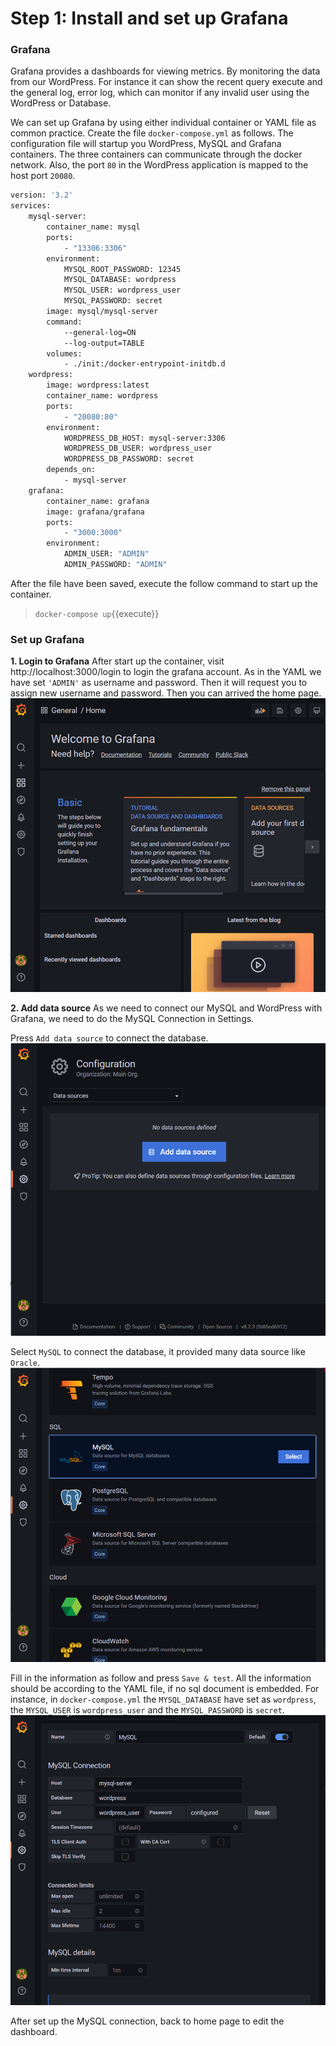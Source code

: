 # Step 1: Install and set up Grafana

### Grafana
Grafana provides a dashboards for viewing metrics. By monitoring the data from our WordPress. For instance it can show the recent query execute and the general log, error log, which can monitor if any invalid user using the WordPress or Database.

We can set up Grafana by using either individual container or YAML file as common practice. Create the file `docker-compose.yml` as follows. The configuration file will startup you WordPress, MySQL and Grafana containers. The three containers can communicate through the docker network. Also, the port `80` in the WordPress application is mapped to the host port `20080`. 

```sh
version: '3.2'
services:
    mysql-server:
        container_name: mysql
        ports:
            - "13306:3306"
        environment:
            MYSQL_ROOT_PASSWORD: 12345
            MYSQL_DATABASE: wordpress
            MYSQL_USER: wordpress_user
            MYSQL_PASSWORD: secret
        image: mysql/mysql-server
        command: 
            --general-log=ON
            --log-output=TABLE
        volumes:
            - ./init:/docker-entrypoint-initdb.d
    wordpress:
        image: wordpress:latest
        container_name: wordpress
        ports:
            - "20080:80"
        environment:
            WORDPRESS_DB_HOST: mysql-server:3306
            WORDPRESS_DB_USER: wordpress_user
            WORDPRESS_DB_PASSWORD: secret
        depends_on:
            - mysql-server 
    grafana:
        container_name: grafana
        image: grafana/grafana
        ports:
            - "3000:3000"
        environment:
            ADMIN_USER: "ADMIN"
            ADMIN_PASSWORD: "ADMIN"
```

After the file have been saved, execute the follow command to start up the container.

> `docker-compose up`{{execute}}

### Set up Grafana
**1. Login to Grafana**
After start up the container, visit http://localhost:3000/login to login the grafana account.
As in the YAML we have set `'ADMIN'` as username and password. Then it will request you to assign new username and password. Then you can arrived the home page.
![GrafanaHomePage](./step1-1.png)

**2. Add data source**
As we need to connect our MySQL and WordPress with Grafana, we need to do the MySQL Connection in Settings.

Press `Add data source` to connect the database. 
![GrafanaSetting](./step1-2.png)

Select `MySQL` to connect the database, it provided many data source like `Oracle`. 
![GrafanaSetting](./step1-3.png)

Fill in the information as follow and press `Save & test`. All the information should be according to the YAML file, if no sql document is embedded. For instance, in `docker-compose.yml` the `MYSQL_DATABASE` have set as `wordpress`, the `MYSQL_USER` is `wordpress_user` and the `MYSQL_PASSWORD` is `secret`. 
![GrafanaSetting](./step1-4.png)

After set up the MySQL connection, back to home page to edit the dashboard.








